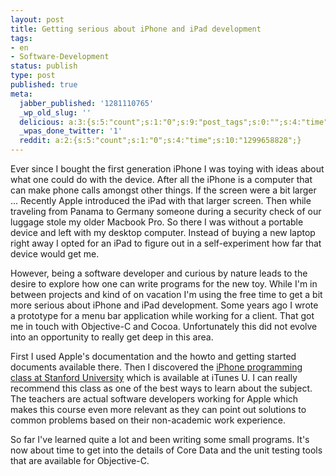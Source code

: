```yaml
---
layout: post
title: Getting serious about iPhone and iPad development
tags:
- en
- Software-Development
status: publish
type: post
published: true
meta:
  jabber_published: '1281110765'
  _wp_old_slug: ''
  delicious: a:3:{s:5:"count";s:1:"0";s:9:"post_tags";s:0:"";s:4:"time";s:10:"1288361693";}
  _wpas_done_twitter: '1'
  reddit: a:2:{s:5:"count";s:1:"0";s:4:"time";s:10:"1299658828";}
---
```

<p>Ever since I bought the first generation iPhone I was toying with ideas about what one could do with the device. After all the iPhone is a computer that can make phone calls amongst other things. If the screen were a bit larger ... Recently Apple introduced the iPad with that larger screen. Then while traveling from Panama to Germany someone during a security check of our luggage stole my older Macbook Pro. So there I was without a portable device and left with my desktop computer. Instead of buying a new laptop right away I opted for an iPad to figure out in a self-experiment how far that device would get me.</p>

<p>However, being a software developer and curious by nature leads to the desire to explore how one can write programs for the new toy. While I'm in between projects and kind of on vacation I'm using the free time to get a bit more serious about iPhone and iPad development. Some years ago I wrote a prototype for a menu bar application while working for a client. That got me in touch with Objective-C and Cocoa. Unfortunately this did not evolve into an opportunity to really get deep in this area.</p>

<p>First I used Apple's documentation and the howto and getting started documents available there. Then I discovered the <a href="http://cs193p.stanford.edu/">iPhone programming class at Stanford University</a> which is available at iTunes U. I can really recommend this class as one of the best ways to learn about the subject. The teachers are actual software developers working for Apple which makes this course even more relevant as they can point out solutions to common problems based on their non-academic work experience.</p>

<p>So far I've learned quite a lot and been writing some small programs. It's now about time to get into the details of Core Data and the unit testing tools that are available for Objective-C.</p>

